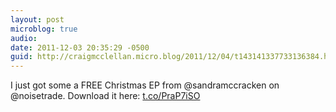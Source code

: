 ```yaml
---
layout: post
microblog: true
audio: 
date: 2011-12-03 20:35:29 -0500
guid: http://craigmcclellan.micro.blog/2011/12/04/t143141337733136384.html
---
```

I just got some a FREE Christmas EP from @sandramccracken on @noisetrade. Download it here: [t.co/PraP7iSO](http://t.co/PraP7iSO)
